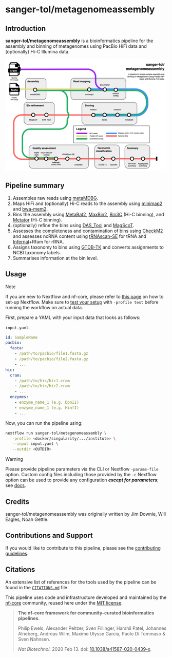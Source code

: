 # sanger-tol/metagenomeassembly

## Introduction

**sanger-tol/metagenomeassembly** is a bioinformatics pipeline for the assembly and binning of metagenomes
using PacBio HiFi data and (optionally) Hi-C Illumina data.

![sanger-tol/metagenomeassembly workflow diagram](docs/images/metagenomeassembly.metromap.png)

## Pipeline summary

1. Assembles raw reads using [metaMDBG](https://github.com/GaetanBenoitDev/metaMDBG).
2. Maps HiFi and (optionally) Hi-C reads to the assembly using [minimap2](https://github.com/lh3/minimap2) and [bwa-mem2](https://github.com/bwa-mem2/bwa-mem2).
3. Bins the assembly using [MetaBat2](https://bitbucket.org/berkeleylab/metabat/src/master/), [MaxBin2](https://sourceforge.net/projects/maxbin2/), [Bin3C](https://github.com/cerebis/bin3C) (Hi-C binning), and [Metator](https://github.com/koszullab/metaTOR/) (Hi-C binning).
4. (optionally) refine the bins using [DAS_Tool](https://github.com/cmks/DAS_Tool) and [MagScoT](https://github.com/ikmb/MAGScoT).
5. Assesses the completeness and contamination of bins using [CheckM2](https://github.com/chklovski/CheckM2) and assesses ncRNA content using [tRNAscan-SE](https://github.com/UCSC-LoweLab/tRNAscan-SE) for tRNA and [Infernal](http://eddylab.org/infernal/)+Rfam for rRNA.
6. Assigns taxonomy to bins using [GTDB-TK](https://github.com/Ecogenomics/GTDBTk/) and converts assignments to NCBI taxonomy labels.
7. Summarises information at the bin level.

## Usage

> [!NOTE]
> If you are new to Nextflow and nf-core, please refer to [this page](https://nf-co.re/docs/usage/installation) on how to set-up Nextflow. Make sure to [test your setup](https://nf-co.re/docs/usage/introduction#how-to-run-a-pipeline) with `-profile test` before running the workflow on actual data.

First, prepare a YAML with your input data that looks as follows:

`input.yaml`:

```yaml
id: SampleName
pacbio:
  fasta:
    - /path/to/pacbio/file1.fasta.gz
    - /path/to/pacbio/file2.fasta.gz
    - ...
hic:
  cram:
    - /path/to/hic/hic1.cram
    - /path/to/hic/hic2.cram
    - ...
  enzymes:
    - enzyme_name_1 (e.g. DpnII)
    - enzyme_name_1 (e.g. HinfI)
    - ...
```

Now, you can run the pipeline using:

```bash
nextflow run sanger-tol/metagenomeassembly \
   -profile <docker/singularity/.../institute> \
   --input input.yaml \
   --outdir <OUTDIR>
```

> [!WARNING]
> Please provide pipeline parameters via the CLI or Nextflow `-params-file` option. Custom config files including those provided by the `-c` Nextflow option can be used to provide any configuration _**except for parameters**_; see [docs](https://nf-co.re/docs/usage/getting_started/configuration#custom-configuration-files).

## Credits

sanger-tol/metagenomeassembly was originally written by Jim Downie, Will Eagles, Noah Gettle.

<!-- We thank the following people for their extensive assistance in the development of this pipeline: -->

## Contributions and Support

If you would like to contribute to this pipeline, please see the [contributing guidelines](.github/CONTRIBUTING.md).

## Citations

<!-- TODO nf-core: Add citation for pipeline after first release. Uncomment lines below and update Zenodo doi and badge at the top of this file. -->
<!-- If you use sanger-tol/metagenomeassembly for your analysis, please cite it using the following doi: [10.5281/zenodo.XXXXXX](https://doi.org/10.5281/zenodo.XXXXXX) -->

<!-- TODO nf-core: Add bibliography of tools and data used in your pipeline -->

An extensive list of references for the tools used by the pipeline can be found in the [`CITATIONS.md`](CITATIONS.md) file.

This pipeline uses code and infrastructure developed and maintained by the [nf-core](https://nf-co.re) community, reused here under the [MIT license](https://github.com/nf-core/tools/blob/main/LICENSE).

> **The nf-core framework for community-curated bioinformatics pipelines.**
>
> Philip Ewels, Alexander Peltzer, Sven Fillinger, Harshil Patel, Johannes Alneberg, Andreas Wilm, Maxime Ulysse Garcia, Paolo Di Tommaso & Sven Nahnsen.
>
> _Nat Biotechnol._ 2020 Feb 13. doi: [10.1038/s41587-020-0439-x](https://dx.doi.org/10.1038/s41587-020-0439-x).
